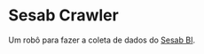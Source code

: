 # Sesab Crawler
Um robô para fazer a coleta de dados do [Sesab BI](https://bi.saude.ba.gov.br/transparencia/).
